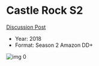 # Castle Rock S2

[Discussion Post](https://www.avsforum.com/threads/bass-eq-for-filtered-movies.2995212/post-59414292)

* Year: 2018
* Format: Season 2 Amazon DD+

![img 0](https://i.imgur.com/NUpa9As.jpg)

